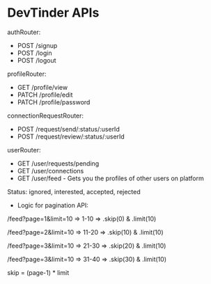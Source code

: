 # DevTinder APIs

authRouter:
- POST /signup
- POST /login
- POST /logout

profileRouter:
- GET /profile/view
- PATCH /profile/edit
- PATCH /profile/password

connectionRequestRouter:
- POST /request/send/:status/:userId
- POST /request/review/:status/:userId

<!-- - POST /request/send/interested/:userId
- POST /request/send/ignored/:userId

- POST /request/review/accepted/:requestId
- POST /request/review/rejected/:requestId -->

userRouter:

- GET /user/requests/pending
- GET /user/connections
- GET /user/feed - Gets you the profiles of other users on platform

Status: ignored, interested, accepted, rejected


- Logic for pagination API:

/feed?page=1&limit=10  =>  1-10 => .skip(0) & .limit(10)

/feed?page=2&limit=10  =>  11-20 => .skip(10) & .limit(10)

/feed?page=3&limit=10  =>  21-30 => .skip(20) & .limit(10)

/feed?page=3&limit=10  =>  31-40 => .skip(30) & .limit(10)

skip = (page-1) * limit